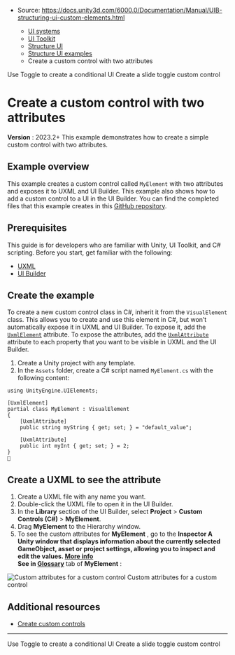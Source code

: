 * Source: https://docs.unity3d.com/6000.0/Documentation/Manual/UIB-structuring-ui-custom-elements.html

  * [UI systems](https://docs.unity3d.com/6000.0/Documentation/Manual/UIToolkits.html)
  * [UI Toolkit](https://docs.unity3d.com/6000.0/Documentation/Manual/UIElements.html)
  * [Structure UI](https://docs.unity3d.com/6000.0/Documentation/Manual/UIE-structure-ui.html)
  * [Structure UI examples](https://docs.unity3d.com/6000.0/Documentation/Manual/UIE-uxml-examples.html)
  * Create a custom control with two attributes


[](https://docs.unity3d.com/6000.0/Documentation/Manual/UIE-create-a-conditional-ui.html)
Use Toggle to create a conditional UI
[](https://docs.unity3d.com/6000.0/Documentation/Manual/UIE-slide-toggle.html)
Create a slide toggle custom control
# Create a custom control with two attributes
**Version** : 2023.2+
This example demonstrates how to create a simple custom control with two attributes.
## Example overview
This example creates a custom control called `MyElement` with two attributes and exposes it to UXML and UI Builder. This example also shows how to add a custom control to a UI in the UI Builder.
You can find the completed files that this example creates in this [GitHub repository](https://github.com/Unity-Technologies/ui-toolkit-manual-code-examples/tree/2023.2/create-custom-control-with-custom-attributes).
## Prerequisites
This guide is for developers who are familiar with Unity, UI Toolkit, and C# scripting. Before you start, get familiar with the following:
  * [UXML](https://docs.unity3d.com/6000.0/Documentation/Manual/UIE-UXML.html)
  * [UI Builder](https://docs.unity3d.com/6000.0/Documentation/Manual/UIBuilder.html)


## Create the example
To create a new custom control class in C#, inherit it from the `VisualElement` class. This allows you to create and use this element in C#, but won’t automatically expose it in UXML and UI Builder. To expose it, add the [`UxmlElement`](https://docs.unity3d.com/6000.0/Documentation/ScriptReference/UIElements.UxmlElementAttribute.html) attribute. To expose the attributes, add the [`UxmlAttribute`](https://docs.unity3d.com/6000.0/Documentation/ScriptReference/UIElements.UxmlAttributeAttribute.html) attribute to each property that you want to be visible in UXML and the UI Builder.
  1. Create a Unity project with any template.
  2. In the `Assets` folder, create a C# script named `MyElement.cs` with the following content:

```
using UnityEngine.UIElements;

[UxmlElement]
partial class MyElement : VisualElement
{
    [UxmlAttribute]
    public string myString { get; set; } = "default_value";

    [UxmlAttribute]
    public int myInt { get; set; } = 2;
}

```

## Create a UXML to see the attribute
  1. Create a UXML file with any name you want.
  2. Double-click the UXML file to open it in the UI Builder.
  3. In the **Library** section of the UI Builder, select **Project** > **Custom Controls (C#)** > **MyElement**.
  4. Drag **MyElement** to the Hierarchy window.
  5. To see the custom attributes for **MyElement** , go to the ****Inspector** A Unity window that displays information about the currently selected GameObject, asset or project settings, allowing you to inspect and edit the values. [More info](https://docs.unity3d.com/6000.0/Documentation/Manual/UsingTheInspector.html)  
See in [Glossary](https://docs.unity3d.com/6000.0/Documentation/Manual/Glossary.html#Inspector)** tab of **MyElement** :

![Custom attributes for a custom control](https://docs.unity3d.com/6000.0/Documentation/uploads/Main/UIBuilder/CustomElementAttributes.png) Custom attributes for a custom control
## Additional resources
  * [Create custom controls](https://docs.unity3d.com/6000.0/Documentation/Manual/UIE-create-custom-controls.html)


* * *
[](https://docs.unity3d.com/6000.0/Documentation/Manual/UIE-create-a-conditional-ui.html)
Use Toggle to create a conditional UI
[](https://docs.unity3d.com/6000.0/Documentation/Manual/UIE-slide-toggle.html)
Create a slide toggle custom control
